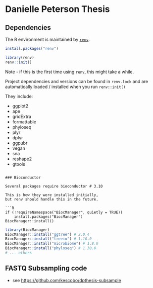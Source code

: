 # Danielle Peterson Thesis

## Dependencies

The R environment is maintained by [`renv`](https://blog.rstudio.com/2019/11/06/renv-project-environments-for-r/).

```R
install.packages("renv")
```

```R
library(renv)
renv::init()
```

Note - if this is the first time using `renv`, this might take a while.

Project dependencies and versions can be found in `renv.lock`
and are automatically loaded / installed when you run `renv::init()`

They include:

- ggplot2
- ape
- gridExtra
- formattable
- phyloseq
- plyr
- dplyr
- ggpubr
- vegan
- sna
- reshape2
- gtools
```

### Bioconductor

Several packages require bioconductor # 3.10

This is how they were installed initially,
but renv should handle this in the future.

```R
if (!requireNamespace("BiocManager", quietly = TRUE))
    install.packages("BiocManager")
BiocManager::install()
```

```R
library(BiocManager)
BiocManager::install("ggtree") # 2.0.4
BiocManager::install("treeio") # 1.10.0
BiocManager::install("microbiome") # 1.8.0
BiocManager::install("phyloseq") # 1.30.0
# ... others
```


## FASTQ Subsampling code

- see https://github.com/kescobo/dpthesis-subsample